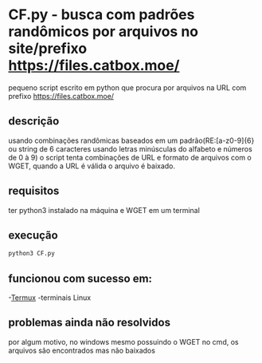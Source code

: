 # CF.py - busca com padrões randômicos por arquivos no site/prefixo https://files.catbox.moe/
pequeno script escrito em python que procura por arquivos na URL com prefixo https://files.catbox.moe/
## descrição
usando combinações randômicas baseados em um padrão(RE:[a-z0-9]{6} ou string de 6 caracteres usando letras minúsculas do alfabeto e números de 0 à 9) o script tenta combinações de URL e formato de arquivos com o WGET, quando a URL é válida o arquivo é baixado.
## requisitos
ter python3 instalado na máquina e WGET em um terminal
## execução
```bash
python3 CF.py
```
## funcionou com sucesso em:
-[Termux](https://github.com/termux/termux-app)
-terminais Linux
## problemas ainda não resolvidos
por algum motivo, no windows mesmo possuindo o WGET no cmd, os arquivos são encontrados mas não baixados
